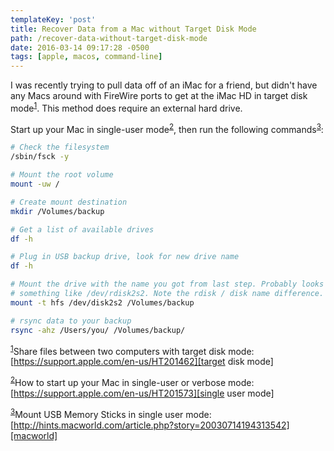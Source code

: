 ```yaml
---
templateKey: 'post'
title: Recover Data from a Mac without Target Disk Mode
path: /recover-data-without-target-disk-mode
date: 2016-03-14 09:17:28 -0500
tags: [apple, macos, command-line]
---
```


I was recently trying to pull data off of an iMac for a friend, but didn't have any Macs around with FireWire ports to get at the iMac HD in target disk mode<sup><a name="1-ref"></a>[1](#1)</sup>. This method does require an external hard drive.

Start up your Mac in single-user mode<sup><a name="2-ref"></a>[2](#2)</sup>, then run the following commands<sup><a name="3-ref"></a>[3](#3)</sup>:

```bash
# Check the filesystem
/sbin/fsck -y

# Mount the root volume
mount -uw /

# Create mount destination
mkdir /Volumes/backup

# Get a list of available drives
df -h

# Plug in USB backup drive, look for new drive name
df -h

# Mount the drive with the name you got from last step. Probably looks
# something like /dev/rdisk2s2. Note the rdisk / disk name difference.
mount -t hfs /dev/disk2s2 /Volumes/backup

# rsync data to your backup
rsync -ahz /Users/you/ /Volumes/backup/
```

<sup><a name="1"></a><a href="#1-ref">1</a></sup>Share files between two computers with target disk mode: [https://support.apple.com/en-us/HT201462][target disk mode]

<sup><a name="2"></a><a href="#2-ref">2</a></sup>How to start up your Mac in single-user or verbose mode: [https://support.apple.com/en-us/HT201573][single user mode]

<sup><a name="3"></a><a href="#3-ref">3</a></sup>Mount USB Memory Sticks in single user mode: [http://hints.macworld.com/article.php?story=20030714194313542][macworld]

[target disk mode]: https://support.apple.com/en-us/HT201462
[single user mode]: https://support.apple.com/en-us/HT201573
[macworld]: http://hints.macworld.com/article.php?story=20030714194313542
